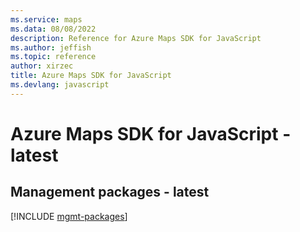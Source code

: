 ```yaml
---
ms.service: maps
ms.data: 08/08/2022
description: Reference for Azure Maps SDK for JavaScript
ms.author: jeffish
ms.topic: reference
author: xirzec
title: Azure Maps SDK for JavaScript
ms.devlang: javascript
---
```

# Azure Maps SDK for JavaScript - latest

## Management packages - latest
[!INCLUDE [mgmt-packages](maps-mgmt-index.md)]